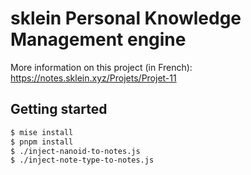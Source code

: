 # sklein Personal Knowledge Management engine

More information on this project (in French): https://notes.sklein.xyz/Projets/Projet-11

## Getting started

```sh
$ mise install
$ pnpm install
$ ./inject-nanoid-to-notes.js
$ ./inject-note-type-to-notes.js
```
